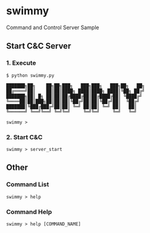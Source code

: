 # swimmy
Command and Control Server Sample

## Start C&C Server
### 1. Execute
```
$ python swimmy.py

███████╗██╗    ██╗██╗███╗   ███╗███╗   ███╗██╗   ██╗
██╔════╝██║    ██║██║████╗ ████║████╗ ████║╚██╗ ██╔╝
███████╗██║ █╗ ██║██║██╔████╔██║██╔████╔██║ ╚████╔╝ 
╚════██║██║███╗██║██║██║╚██╔╝██║██║╚██╔╝██║  ╚██╔╝  
███████║╚███╔███╔╝██║██║ ╚═╝ ██║██║ ╚═╝ ██║   ██║   
╚══════╝ ╚══╝╚══╝ ╚═╝╚═╝     ╚═╝╚═╝     ╚═╝   ╚═╝                                                     
    
swimmy > 
```

### 2. Start C&C
```
swimmy > server_start
```

## Other
### Command List
```
swimmy > help
```

### Command Help
```
swimmy > help [COMMAND_NAME]
```